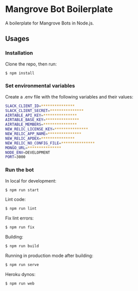 # Mangrove Bot Boilerplate

A boilerplate for Mangrove Bots in Node.js.

## Usages

### Installation

Clone the repo, then run:
```bash
$ npm install
```

### Set environmental variables

Create a .env file with the following variables and their values:
```bash
SLACK_CLIENT_ID=***************
SLACK_CLIENT_SECRET=***************
AIRTABLE_API_KEY=***************
AIRTABLE_BASE_KEY=***************
AIRTABLE_MEMBERS=***************
NEW_RELIC_LICENSE_KEY=***************
NEW_RELIC_APP_NAME=***************
NEW_RELIC_APDEX=***************
NEW_RELIC_NO_CONFIG_FILE=***************
MONGO_URL=***************
NODE_ENV=DEVELOPMENT
PORT=3000
```

### Run the bot

In local for development:
```bash
$ npm run start
```

Lint code:
```bash
$ npm run lint
```

Fix lint errors:
```bash
$ npm run fix
```

Building:
```bash
$ npm run build
```

Running in production mode after building:
```bash
$ npm run serve
```

Heroku dynos:
```bash
$ npm run web
```
